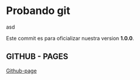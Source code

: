 # Probando git
asd

Este commit es para oficializar nuestra version **1.0.0**.

## GITHUB - PAGES
[Github-page](https://yantic.github.io/git-gradle-test/)